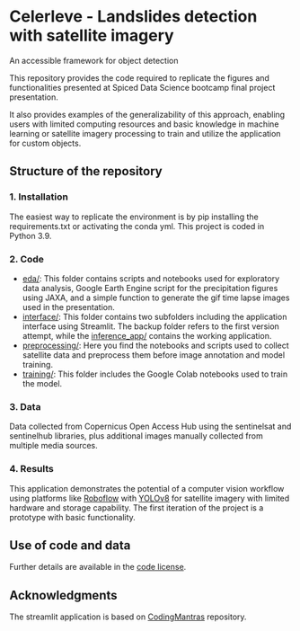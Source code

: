 # Celerleve - Landslides detection with satellite imagery
An accessible framework for object detection

This repository provides the code required to replicate the figures and functionalities presented at Spiced Data Science bootcamp final project presentation.

It also provides examples of the generalizability of this approach, enabling users with limited computing resources and basic knowledge in machine learning or satellite imagery processing to train and utilize the application for custom objects.

## Structure of the repository

### 1. Installation

The easiest way to replicate the environment is by pip installing the requirements.txt or activating the conda yml. This project is coded in Python 3.9.

### 2. Code

- [eda/](eda/): This folder contains scripts and notebooks used for exploratory data analysis, Google Earth Engine script for the precipitation figures using JAXA, and a simple function to generate the gif time lapse images used in the presentation.
- [interface/](interface/): This folder contains two subfolders including the application interface using Streamlit. The backup folder refers to the first version attempt, while the [inference_app/](interface/inference_app/) contains the working application.
- [preprocessing/](preprocessing/): Here you find the notebooks and scripts used to collect satellite data and preprocess them before image annotation and model training.
- [training/](training/): This folder includes the Google Colab notebooks used to train the model.

### 3. Data
Data collected from Copernicus Open Access Hub using the sentinelsat and sentinelhub libraries, plus additional images manually collected from multiple media sources.

### 4. Results
This application demonstrates the potential of a computer vision workflow using platforms like [Roboflow](https://roboflow.com/) with [YOLOv8](https://github.com/ultralytics/ultralytics) for satellite imagery with limited hardware and storage capability. The first iteration of the project is a prototype with basic functionality.

## Use of code and data
Further details are available in the [code license](LICENSE).

## Acknowledgments
The streamlit application is based on [CodingMantras](https://github.com/CodingMantras/yolov8-streamlit-detection-tracking) repository.